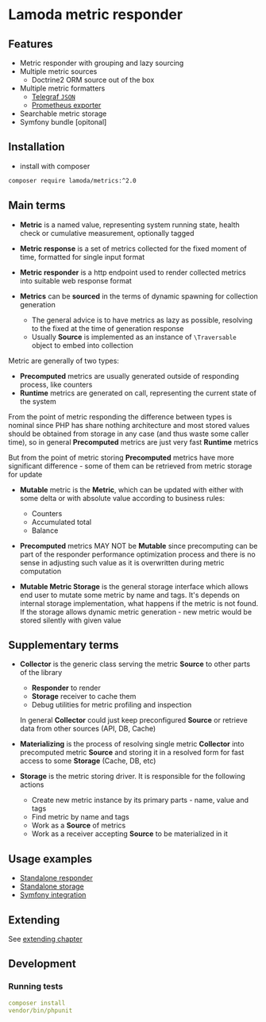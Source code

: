 # Lamoda metric responder

## Features

* Metric responder with grouping and lazy sourcing
* Multiple metric sources
  * Doctrine2 ORM source out of the box
* Multiple metric formatters
  * [Telegraf `JSON`](https://github.com/influxdata/telegraf/tree/master/plugins/inputs/httpjson) 
  * [Prometheus exporter](https://prometheus.io/docs/instrumenting/writing_exporters/)
* Searchable metric storage
* Symfony bundle [opitonal]

## Installation

* install with composer

```sh
composer require lamoda/metrics:^2.0
```

## Main terms

* **Metric** is a named value, representing system running state, health check or cumulative measurement, optionally tagged

* **Metric response** is a set of metrics collected for the fixed moment of time, formatted for single input format
* **Metric responder** is a http endpoint used to render collected metrics into suitable web response format

* **Metrics** can be **sourced** in the terms of dynamic spawning for collection generation
  * The general advice is to have metrics as lazy as possible, resolving to the fixed at the time of generation response 
  * Usually **Source** is implemented as an instance of `\Traversable` object to embed into collection

Metric are generally of two types:
* **Precomputed** metrics are usually generated outside of responding process, like counters
* **Runtime** metrics are generated on call, representing the current state of the system

From the point of metric responding the difference between types is nominal since PHP has share nothing architecture and most stored values should
be obtained from storage in any case (and thus waste some caller time), so 
in general **Precomputed** metrics are just very fast **Runtime** metrics

But from the point of metric storing **Precomputed** metrics have more significant difference - some of them 
can be retrieved from metric storage for update

* **Mutable** metric is the **Metric**, which can be updated with either with some delta or with absolute value according to
  business rules:
  * Counters
  * Accumulated total
  * Balance
  
* **Precomputed** metrics MAY NOT be **Mutable** since precomputing can be part of 
  the responder performance optimization process and there is no sense in adjusting such value as it is overwritten
  during metric computation
  
* **Mutable Metric Storage** is the general storage interface which allows end user to mutate some metric by name and tags. 
  It's depends on internal storage implementation, what happens if the metric is not found. If the storage allows 
  dynamic metric generation - new metric would be stored silently with given value

## Supplementary terms

* **Collector** is the generic class serving the metric **Source** to other parts of the library
    * **Responder** to render
    * **Storage** receiver to cache them
    * Debug utilities for metric profiling and inspection
  
  In general **Collector** could just keep preconfigured **Source** or retrieve data from other sources (API, DB, Cache)

* **Materializing** is the process of resolving single metric **Collector** into precomputed metric **Source** 
and storing it in a resolved form for fast access to some **Storage** (Cache, DB, etc)

* **Storage** is the metric storing driver. It is responsible for the following actions
    * Create new metric instance by its primary parts - name, value and tags
    * Find metric by name and tags
    * Work as a **Source** of metrics
    * Work as a receiver accepting **Source** to be materialized in it

## Usage examples

* [Standalone responder](doc/examples/standalone_responder.md)
* [Standalone storage](doc/examples/standalone_storage.md)
* [Symfony integration](doc/symfony/integration.md)

## Extending

See [extending chapter](doc/extending.md)

## Development

### Running tests
```yaml
composer install
vendor/bin/phpunit
```
